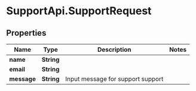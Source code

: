 # SupportApi.SupportRequest

## Properties

Name | Type | Description | Notes
------------ | ------------- | ------------- | -------------
**name** | **String** |  | 
**email** | **String** |  | 
**message** | **String** | Input message for support support | 


